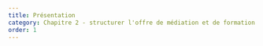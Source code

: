 ```yaml
---
title: Présentation
category: Chapitre 2 - structurer l'offre de médiation et de formation au numérique
order: 1
---
```

